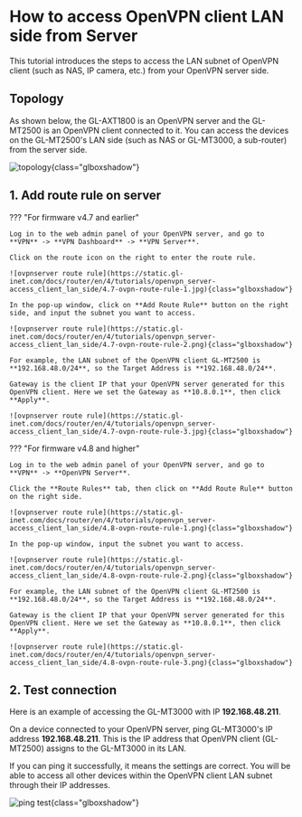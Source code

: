 # How to access OpenVPN client LAN side from Server

This tutorial introduces the steps to access the LAN subnet of OpenVPN client (such as NAS, IP camera, etc.) from your OpenVPN server side.

## Topology

As shown below, the GL-AXT1800 is an OpenVPN server and the GL-MT2500 is an OpenVPN client connected to it. You can access the devices on the GL-MT2500's LAN side (such as NAS or GL-MT3000, a sub-router) from the server side.

![topology](https://static.gl-inet.com/docs/router/en/4/tutorials/openvpn_server-access_client_lan_side/ovpnlantop.jpg){class="glboxshadow"}

## 1. Add route rule on server

??? "For firmware v4.7 and earlier"

    Log in to the web admin panel of your OpenVPN server, and go to **VPN** -> **VPN Dashboard** -> **VPN Server**.

    Click on the route icon on the right to enter the route rule.

    ![ovpnserver route rule](https://static.gl-inet.com/docs/router/en/4/tutorials/openvpn_server-access_client_lan_side/4.7-ovpn-route-rule-1.jpg){class="glboxshadow"}

    In the pop-up window, click on **Add Route Rule** button on the right side, and input the subnet you want to access.

    ![ovpnserver route rule](https://static.gl-inet.com/docs/router/en/4/tutorials/openvpn_server-access_client_lan_side/4.7-ovpn-route-rule-2.png){class="glboxshadow"}

    For example, the LAN subnet of the OpenVPN client GL-MT2500 is **192.168.48.0/24**, so the Target Address is **192.168.48.0/24**. 
    
    Gateway is the client IP that your OpenVPN server generated for this OpenVPN client. Here we set the Gateway as **10.8.0.1**, then click **Apply**.

    ![ovpnserver route rule](https://static.gl-inet.com/docs/router/en/4/tutorials/openvpn_server-access_client_lan_side/4.7-ovpn-route-rule-3.jpg){class="glboxshadow"}

??? "For firmware v4.8 and higher"

    Log in to the web admin panel of your OpenVPN server, and go to **VPN** -> **OpenVPN Server**.

    Click the **Route Rules** tab, then click on **Add Route Rule** button on the right side.

    ![ovpnserver route rule](https://static.gl-inet.com/docs/router/en/4/tutorials/openvpn_server-access_client_lan_side/4.8-ovpn-route-rule-1.png){class="glboxshadow"}

    In the pop-up window, input the subnet you want to access.

    ![ovpnserver route rule](https://static.gl-inet.com/docs/router/en/4/tutorials/openvpn_server-access_client_lan_side/4.8-ovpn-route-rule-2.png){class="glboxshadow"}

    For example, the LAN subnet of the OpenVPN client GL-MT2500 is **192.168.48.0/24**, so the Target Address is **192.168.48.0/24**. 
    
    Gateway is the client IP that your OpenVPN server generated for this OpenVPN client. Here we set the Gateway as **10.8.0.1**, then click **Apply**.

    ![ovpnserver route rule](https://static.gl-inet.com/docs/router/en/4/tutorials/openvpn_server-access_client_lan_side/4.8-ovpn-route-rule-3.png){class="glboxshadow"}

## 2. Test connection

Here is an example of accessing the GL-MT3000 with IP **192.168.48.211**.

On a device connected to your OpenVPN server, ping GL-MT3000's IP address **192.168.48.211**. This is the IP address that OpenVPN client (GL-MT2500) assigns to the GL-MT3000 in its LAN.

If you can ping it successfully, it means the settings are correct. You will be able to access all other devices within the OpenVPN client LAN subnet through their IP addresses.

![ping test](https://static.gl-inet.com/docs/router/en/4/tutorials/openvpn_server-access_client_lan_side/ping-test.png){class="glboxshadow"}